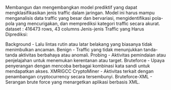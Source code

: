 Membangun dan mengembangkan model prediktif yang dapat mengklasifikasikan jenis traffic dalam jaringan. Model ini harus mampu menganalisis data traffic yang besar dan bervariasi, mengidentifikasi pola-pola yang mencurigakan, dan memprediksi kategori traffic secara akurat.
dataset : 416473 rows, 43 columns
Jenis-jenis Traffic yang Harus Diprediksi:

Background - Lalu lintas rutin atau latar belakang yang biasanya tidak menimbulkan ancaman.
Benign - Traffic yang tidak menunjukkan tanda-tanda aktivitas berbahaya atau anomali.
Probing - Aktivitas pemindaian atau penjelajahan untuk menemukan kerentanan atau target.
Bruteforce - Upaya penyerangan dengan mencoba berbagai kombinasi kata sandi untuk mendapatkan akses.
XMRIGCC CryptoMiner - Aktivitas terkait dengan penambangan cryptocurrency secara tersembunyi.
Bruteforce-XML - Serangan brute force yang menargetkan aplikasi berbasis XML.
